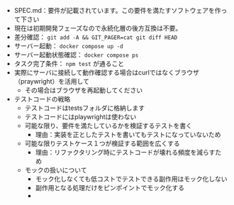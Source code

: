* SPEC.md：要件が記載されています。この要件を満たすソフトウェアを作って下さい
* 現在は初期開発フェーズなので永続化層の後方互換は不要。
* 差分確認： `git add -A && GIT_PAGER=cat git diff HEAD`
* サーバー起動： `docker compose up -d`
* サーバー起動状態確認： `docker compose ps`
* タスク完了条件： `npm test` が通ること
* 実際にサーバに接続して動作確認する場合はcurlではなくブラウザ（praywright）を活用して
    * その場合はブラウザを再起動してください
* テストコードの戦略
    * テストコードはtestsフォルダに格納します
    * テストコードにはplaywrightは使わない
    * 可能な限り、要件を満たしているかを検証するテストを書く
        * 理由：実装を正としたテストを書いてもテストになっていないため
    * 可能な限りテストケース１つが検証する範囲を広くする
        * 理由：リファクタリング時にテストコードが壊れる頻度を減らすため
    * モックの扱いについて
        * モック化しなくても低コストでテストできる副作用はモック化しない
        * 副作用となる処理だけをピンポイントでモック化する
        * 